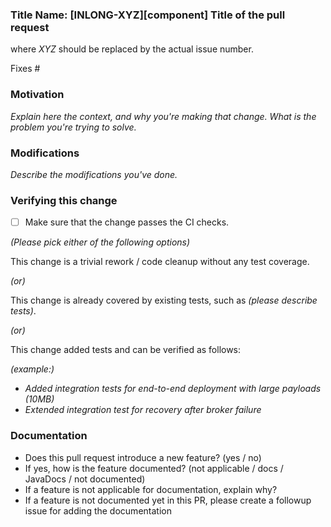
### Title Name: [INLONG-XYZ][component] Title of the pull request

where *XYZ* should be replaced by the actual issue number.

Fixes #<xyz>

### Motivation

*Explain here the context, and why you're making that change. What is the problem you're trying to solve.*

### Modifications

*Describe the modifications you've done.*

### Verifying this change

- [ ] Make sure that the change passes the CI checks.

*(Please pick either of the following options)*

This change is a trivial rework / code cleanup without any test coverage.

*(or)*

This change is already covered by existing tests, such as *(please describe tests)*.

*(or)*

This change added tests and can be verified as follows:

*(example:)*
  - *Added integration tests for end-to-end deployment with large payloads (10MB)*
  - *Extended integration test for recovery after broker failure*

### Documentation

  - Does this pull request introduce a new feature? (yes / no)
  - If yes, how is the feature documented? (not applicable / docs / JavaDocs / not documented)
  - If a feature is not applicable for documentation, explain why?
  - If a feature is not documented yet in this PR, please create a followup issue for adding the documentation
